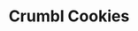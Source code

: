 ---
title: "Crumbl Cookies"
url: /kansas-city/crumbl-cookies-northwest-skyview-avenue/
shop: pastry
---